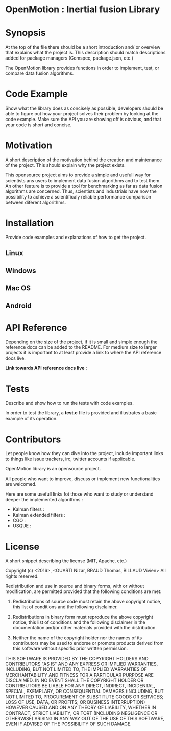 # OpenMotion : Inertial fusion Library

Synopsis
========

At the top of the file there should be a short introduction and/ or overview that explains what the project is. This description should match descriptions added for package managers (Gemspec, package.json, etc.)


The OpenMotion library provides functions in order to implement, test, or compare data fusion algorithms.

Code Example
============

Show what the library does as concisely as possible, developers should be able to figure out how your project solves their problem by looking at the code example. Make sure the API you are showing off is obvious, and that your code is short and concise.

Motivation
==========

A short description of the motivation behind the creation and maintenance of the project. This should explain why the project exists.


This opensource project aims to provide a simple and usefull way for scientists ans users to implement data fusion algorithms and to test them.
An other feature is to provide a tool for benchmarking as far as data fusion algorithms are concerned. Thus, scientists and industrials have now the possibility to achieve a scientificaly reliable performance comparison between diferent algorithms. 

Installation
=============

Provide code examples and explanations of how to get the project.


Linux
------

Windows
-------

Mac OS
------

Android
-------

API Reference
=============

Depending on the size of the project, if it is small and simple enough the reference docs can be added to the README. For medium size to larger projects it is important to at least provide a link to where the API reference docs live.


**Link towards API reference docs live** :

Tests
=========

Describe and show how to run the tests with code examples.


In order to test the library, a **test.c** file is provided and illustrates a basic example of its operation.

Contributors
============

Let people know how they can dive into the project, include important links to things like issue trackers, irc, twitter accounts if applicable.


OpenMotion library is an opensource project. 

All people who want to improve, discuss or implement new functionalities are welcomed.

Here are some usefull links fot those who want to study or understand deeper the implemented algorithms :

- Kalman filters :
- Kalman extended filters :
- CGO :
- USQUE :


License
==========

A short snippet describing the license (MIT, Apache, etc.)


Copyright (c) <2016>, <OUARTI Nizar, BRAUD Thomas, BILLAUD Vivien>
All rights reserved.

Redistribution and use in source and binary forms, with or without modification, are permitted provided that the following conditions are met:

1. Redistributions of source code must retain the above copyright notice, this list of conditions and the following disclaimer.

2. Redistributions in binary form must reproduce the above copyright notice, this list of conditions and the following disclaimer in the documentation and/or other materials provided with the distribution.

3. Neither the name of the copyright holder nor the names of its contributors may be used to endorse or promote products derived from this software without specific prior written permission.

THIS SOFTWARE IS PROVIDED BY THE COPYRIGHT HOLDERS AND CONTRIBUTORS "AS IS" AND ANY EXPRESS OR IMPLIED WARRANTIES, INCLUDING, BUT NOT LIMITED TO, THE IMPLIED WARRANTIES OF MERCHANTABILITY AND FITNESS FOR A PARTICULAR PURPOSE ARE DISCLAIMED. IN NO EVENT SHALL THE COPYRIGHT HOLDER OR CONTRIBUTORS BE LIABLE FOR ANY DIRECT, INDIRECT, INCIDENTAL, SPECIAL, EXEMPLARY, OR CONSEQUENTIAL DAMAGES (INCLUDING, BUT NOT LIMITED TO, PROCUREMENT OF SUBSTITUTE GOODS OR SERVICES; LOSS OF USE, DATA, OR PROFITS; OR BUSINESS INTERRUPTION) HOWEVER CAUSED AND ON ANY THEORY OF LIABILITY, WHETHER IN CONTRACT, STRICT LIABILITY, OR TORT (INCLUDING NEGLIGENCE OR OTHERWISE) ARISING IN ANY WAY OUT OF THE USE OF THIS SOFTWARE, EVEN IF ADVISED OF THE POSSIBILITY OF SUCH DAMAGE.
